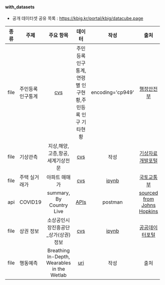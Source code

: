 #### with_datasets
- 공개 데이터셋 공유 목록 : https://kbig.kr/portal/kbig/datacube.page

|종류| 주제 | 주요 항목 |데이터| 작성 | 출처 | 참조 |
| :---: | --- | :---: | :---: | :---: | :---: | :---: |
| file| 주민등록인구통계| [cvs](https://jumin.mois.go.kr/index.jsp) | 주민등록인구통계,연령별 인구현황,주민등록 인구 기타현황 | encoding='cp949' | [행정안전부](https://mois.go.kr/) |  |
|file | 기상관측 | 지상,해양,고층,항공,세계기상전문 |[cvs](https://data.kma.go.kr/data/grnd/selectAsosRltmList.do?pgmNo=36)| 작성 | [기상자료개발포털](https://data.kma.go.kr) |  |
|file| 주택 실거래가 | 아파트 매매가 |[cvs](http://rtdown.molit.go.kr/)|[ipynb](./codes/주택실거래가.ipynb)| [국토교통부](http://rt.molit.go.kr/) | 참조 |
|api | COVID19 | summary, By Country Live |[APIs](https://documenter.getpostman.com/view/10808728/SzS8rjbc)| postman | [sourced from Johns Hopkins](https://covid19api.com/) | 참조 |
|file| 상권 정보 | 소상공인시장진흥공단_상가(상권)정보 |[cvs](https://www.data.go.kr/data/15083033/fileData.do)| [ipynb](./codes/전국상가분석.ipynb) | [공공데이터포털](https://www.data.go.kr/) | 참조 |
|file| 행동예측 | Breathing In-Depth, Wearables in the Wetlab |[uri](https://ubicomp.eti.uni-siegen.de/home/datasets/index.html.en?lang=en)| 작성 | 출처 | 참조 |
